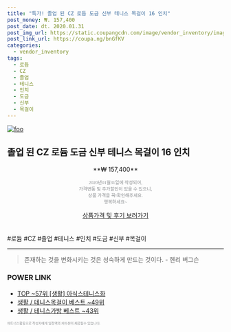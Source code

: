 ```yaml
--- 
title: "특가! 졸업 된 CZ 로듐 도금 신부 테니스 목걸이 16 인치" 
post_money: ₩. 157,400 
post_date: dt. 2020.01.31 
post_img_url: https://static.coupangcdn.com/image/vendor_inventory/images/2019/03/06/12/6/c5623f20-1b4a-489c-88d8-2be26270b3dd.jpg 
post_link_url: https://coupa.ng/bnGfKV 
categories: 
  - vendor_inventory 
tags: 
  - 로듐 
  - CZ 
  - 졸업 
  - 테니스 
  - 인치 
  - 도금 
  - 신부 
  - 목걸이 
--- 
```

[![foo](https://static.coupangcdn.com/image/vendor_inventory/images/2019/03/06/12/6/c5623f20-1b4a-489c-88d8-2be26270b3dd.jpg)](https://coupa.ng/bnGfKV) 

## 졸업 된 CZ 로듐 도금 신부 테니스 목걸이 16 인치 
<p style="text-align: center;">**₩ 157,400**</p> 
<p style="text-align: center;"><span style="color: #898c8f; font-family: Georgia,Times,serif; font-size: 0.75em;">2020년01월31일에 작성되어, <br>가격변동 및 추가할인이 있을 수 있으니,<br> 상품 가격을 꼭!확인해주세요.<br>행복하세요~</span> 
</p>	 
<div markdown="0" style="text-align: center;"><a href="https://coupa.ng/bnGfKV" class="btn btn--success">상품가격 및 후기 보러가기</a></div> 
<br><br> 
  #로듐 #CZ #졸업 #테니스 #인치 #도금 #신부 #목걸이 
<hr> 

> 존재하는 것을 변화시키는 것은 성숙하게 만드는 것이다. - 헨리 버그슨 


### POWER LINK

* <a href="https://blog.naver.com/an0733/221790905534" target="_blank"> TOP ~57위 [생활] 아식스테니스화</a>
* <a href="https://blog.naver.com/santokki14/221790896952" target="_blank">생활 / 테니스목걸이 베스트 ~49위</a>
* <a href="https://blog.naver.com/santokki14/221784796612" target="_blank">생활 / 테니스가방 베스트 ~43위</a>

<span style="color: #898c8f; font-family: Georgia,Times,serif; font-size: 0.55em;">파트너스활동으로 작성자에게 일정액의 커미션이 제공될수 있습니다.</span> 
